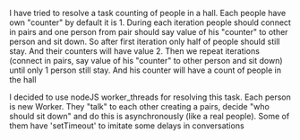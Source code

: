I have tried to resolve a task counting of people in a hall.
Each people have own "counter" by default it is 1.
During each iteration people should connect in pairs and one person from pair should say value of his "counter" to other person and sit down.
So after first iteration only half of people should still stay. And their counters will have value 2.
Then we repeat iterations (connect in pairs, say value of his "counter" to other person and sit down) until only 1 person still stay.
And his counter will have a count of people in the hall

I decided to use nodeJS worker_threads for resolving this task.
Each person is new Worker. They "talk" to each other creating a pairs, decide "who should sit down" and do this is asynchronously (like a real people).
Some of them have 'setTimeout' to imitate some delays in conversations
